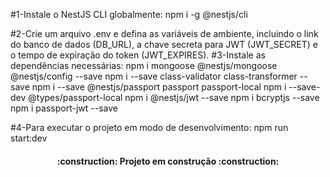 #1-Instale o NestJS CLI globalmente:
npm i -g @nestjs/cli

#2-Crie um arquivo .env e defina as variáveis de ambiente, incluindo o link do banco de dados (DB_URL), a chave secreta para JWT (JWT_SECRET) e o tempo de expiração do token (JWT_EXPIRES).
#3-Instale as dependências necessárias:
npm i mongoose @nestjs/mongoose @nestjs/config --save
npm i --save class-validator class-transformer --save
npm i --save @nestjs/passport passport passport-local
npm i --save-dev @types/passport-local
npm i @nestjs/jwt --save
npm i bcryptjs --save
npm i passport-jwt --save

#4-Para executar o projeto em modo de desenvolvimento:
npm run start:dev
<h4 align="center"> 
    :construction:  Projeto em construção  :construction:
</h4>
